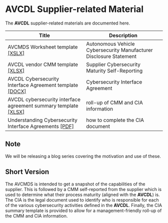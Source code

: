 # AVCDL Supplier-related Material

The **AVCDL** supplier-related materials are documented here.

| Title | Description |
|--|--|
| AVCMDS Worksheet template [[XSLX]](../templates/AVCMDS%20Worksheet%20template.xlsx) | Autonomous Vehicle Cybersecurity Manufacturer Disclosure Statement |
| AVCDL vendor CMM template [[XLSX]](../templates/AVCDL%20vendor%20CMM%20template.xlsx) | Supplier Cybersecurity Maturity Self-Reporting |
| AVCDL Cybersecurity Interface Agreement template [[DOCX]](../templates/AVCDL%20Cybersecurity%20Interface%20Agreement%20template.docx) | Cybersecurity Interface Agreement |
| AVCDL cybersecurity interface agreement summary template [[XLSX]](../templates/AVCDL%20cybersecurity%20interface%20agreement%20summary%20template.xlsx) | roll-up of CMM and CIA information |
| Understanding Cybersecurity Interface Agreements [[PDF]](../secondary_documents/Understanding%20Cybersecurity%20Interface%20Agreements.pdf) | how to complete the CIA document |

## Note

We will be releasing a blog series covering the motivation and use of these.

## Short Version

The AVCMDS is intended to get a snapshot of the capabilities of the supplier. This is followed by a CMM self-reported from the supplier which is used to determine what their process maturity (aligned with the **AVCDL**) is. The CIA is the legal document used to identify who is responsible for each of the various cybersecurity activities defined in the **AVCDL**. Finally, the CIA summary template is provided to allow for a management-friendly roll-up of the CMM and CIA information.
